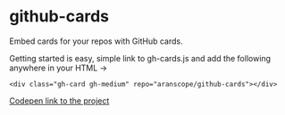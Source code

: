# github-cards
Embed cards for your repos with GitHub cards.

Getting started is easy, simple link to gh-cards.js and add the following anywhere in your HTML ->
```
<div class="gh-card gh-medium" repo="aranscope/github-cards"></div>
```
[Codepen link to the project](https://codepen.io/aranscope/pen/RZazrK)
